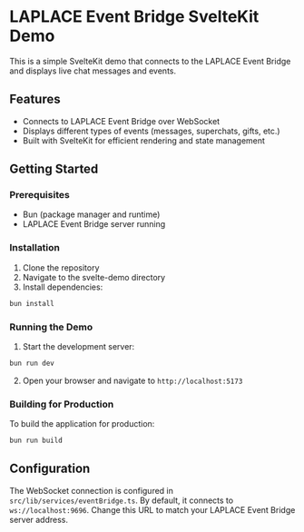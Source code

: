 # LAPLACE Event Bridge SvelteKit Demo

This is a simple SvelteKit demo that connects to the LAPLACE Event Bridge and displays live chat messages and events.

## Features

- Connects to LAPLACE Event Bridge over WebSocket
- Displays different types of events (messages, superchats, gifts, etc.)
- Built with SvelteKit for efficient rendering and state management

## Getting Started

### Prerequisites

- Bun (package manager and runtime)
- LAPLACE Event Bridge server running

### Installation

1. Clone the repository
2. Navigate to the svelte-demo directory
3. Install dependencies:

```bash
bun install
```

### Running the Demo

1. Start the development server:

```bash
bun run dev
```

2. Open your browser and navigate to `http://localhost:5173`

### Building for Production

To build the application for production:

```bash
bun run build
```

## Configuration

The WebSocket connection is configured in `src/lib/services/eventBridge.ts`. By default, it connects to `ws://localhost:9696`. Change this URL to match your LAPLACE Event Bridge server address.
